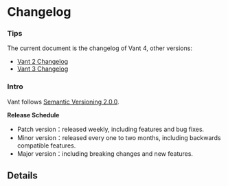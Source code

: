 # Changelog

### Tips

The current document is the changelog of Vant 4, other versions:

- [Vant 2 Changelog](https://youzan.github.io/vant/v2/#/en-US/changelog)
- [Vant 3 Changelog](https://youzan.github.io/vant/v3/#/en-US/changelog)

### Intro

Vant follows [Semantic Versioning 2.0.0](https://semver.org/lang/zh-CN/).

**Release Schedule**

- Patch version：released weekly, including features and bug fixes.
- Minor version：released every one to two months, including backwards compatible features.
- Major version：including breaking changes and new features.

## Details
